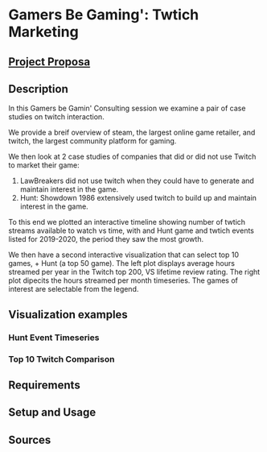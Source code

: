 # Gamers Be Gaming': Twtich Marketing

## [Project Proposa](https://docs.google.com/document/d/1Jw2xJ-hdylPN_xQOLGgnnI2S3JybaXel6lJ4SFmZMuU/edit)

## Description
In this Gamers be Gamin' Consulting session we examine a pair of case studies on twitch interaction.

We provide a breif overview of steam, the largest online game retailer, and twitch, the largest community platform for gaming.

We then look at 2 case studies of companies that did or did not use Twitch to market their game: 
1. LawBreakers did not use twitch when they could have to generate and maintain interest in the game.
2. Hunt: Showdown 1986 extensively used twitch to build up and maintain interest in the game.

To this end we plotted an interactive timeline showing number of twtich streams available to watch vs time, with and Hunt game and twtich events listed for 2019-2020, the period they saw the most growth.

We then have a second interactive visualization that can select top 10 games, + Hunt (a top 50 game). The left plot displays average hours streamed per year in the Twitch top 200, VS lifetime review rating. The right plot dipecits the hours streamed per month timeseries. The games of interest are selectable from the legend.

## Visualization examples
### Hunt Event Timeseries
[](images/Hunt_steam_analysis_example.png)

### Top 10 Twitch Comparison
[](images/top_10_interactive_example.png)
## Requirements

## Setup and Usage

## Sources
